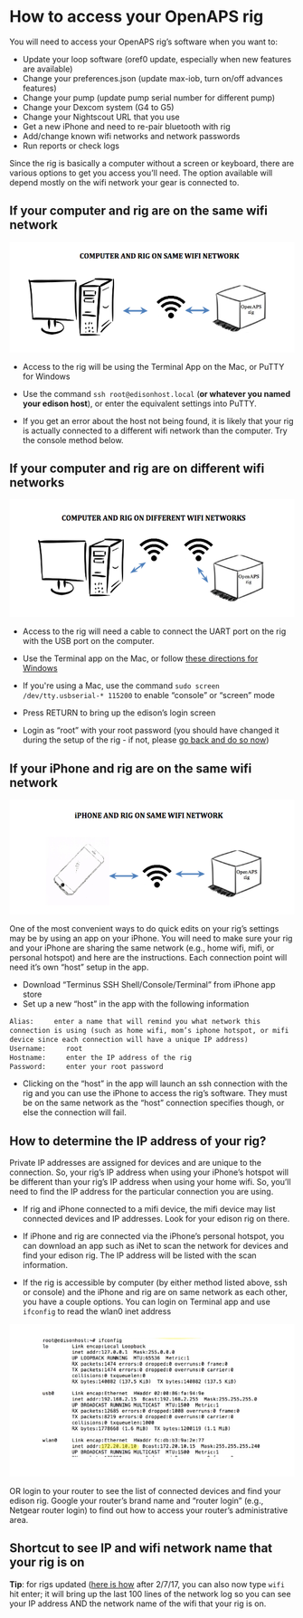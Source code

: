 # How to access your OpenAPS rig 

You will need to access your OpenAPS rig’s software when you want to:

* Update your loop software (oref0 update, especially when new features are available)
* Change your preferences.json (update max-iob, turn on/off advances features)
* Change your pump (update pump serial number for different pump)
* Change your Dexcom system (G4 to G5)
* Change your Nightscout URL that you use
* Get a new iPhone and need to re-pair bluetooth with rig
* Add/change known wifi networks and network passwords
* Run reports or check logs

Since the rig is basically a computer without a screen or keyboard, there are various options to get you access you’ll need.  The option available will depend mostly on the wifi network your gear is connected to.

## If your computer and rig are on the same wifi network

![If your computer and rig are on the same wifi network](../../Images/Computer_rig_same_wifi.png)

* Access to the rig will be using the Terminal App on the Mac, or PuTTY for Windows

* Use the command `ssh root@edisonhost.local` (**or whatever you named your edison host**), or enter the equivalent settings into PuTTY.

* If you get an error about the host not being found, it is likely that your rig is actually connected to a different wifi network than the computer.  Try the console method below.


## If your computer and rig are on different wifi networks

![If your computer and rig are on different wifi networks](../../Images/Computer_rig_different_wifi.png)

* Access to the rig will need a cable to connect the UART port on the rig with the USB port on the computer.

* Use the Terminal app on the Mac, or follow [these directions for Windows](../phase-0/setup-edison.md#if-youre-using-a-windows-pc-for-console)

* If you're using a Mac, use the command `sudo screen /dev/tty.usbserial-* 115200` to enable “console” or “screen” mode

* Press RETURN to bring up the edison’s login screen

* Login as “root” with your root password (you should have changed it during the setup of the rig - if not, please [go back and do so now](../phase-0/setup-edison.md#initial-edison-setup))

## If your iPhone and rig are on the same wifi network

![If your iPhone and rig are on the same wifi network](../../Images/Iphone_rig_same_wifi.png)

One of the most convenient ways to do quick edits on your rig’s settings may be by using an app on your iPhone.  You will need to make sure your rig and your iPhone are sharing the same network (e.g., home wifi, mifi, or personal hotspot) and here are the instructions.  Each connection point will need it’s own “host” setup in the app.

* Download “Terminus SSH Shell/Console/Terminal” from iPhone app store
* Set up a new “host” in the app with the following information
```
Alias:     enter a name that will remind you what network this connection is using (such as home wifi, mom’s iphone hotspot, or mifi device since each connection will have a unique IP address)
Username:     root
Hostname:     enter the IP address of the rig
Password:     enter your root password 
```
* Clicking on the “host” in the app will launch an ssh connection with the rig and you can use the iPhone to access the rig’s software.  They must be on the same network as the “host” connection specifies though, or else the connection will fail.

## How to determine the IP address of your rig?

Private IP addresses are assigned for devices and are unique to the connection.  So, your rig’s IP address when using your iPhone’s hotspot will be different than your rig’s IP address when using your home wifi.  So, you’ll need to find the IP address for the particular connection you are using.

* If rig and iPhone connected to a mifi device, the mifi device may list connected devices and IP addresses.  Look for your edison rig on there.

* If iPhone and rig are connected via the iPhone’s personal hotspot, you can download an app such as iNet to scan the network for devices and find your edison rig.  The IP address will be listed with the scan information.

* If the rig is accessible by computer (by either method listed above, ssh or console) and the iPhone and rig are on same network as each other, you have a couple options.  You can login on Terminal app and use `ifconfig` to read the wlan0 inet address

![ifconfig example](../../Images/ifconfig_example.png)

OR login to your router to see the list of connected devices and find your edison rig.  Google your router’s brand name and “router login” (e.g., Netgear router login) to find out how to access your router’s administrative area.

## Shortcut to see IP and wifi network name that your rig is on

**Tip**: for rigs updated ([here is how](http://openaps.readthedocs.io/en/latest/docs/walkthrough/phase-2/update-your-rig.html) after 2/7/17, you can also now type `wifi` hit enter; it will bring up the last 100 lines of the network log so you can see your IP address AND the network name of the wifi that your rig is on.
